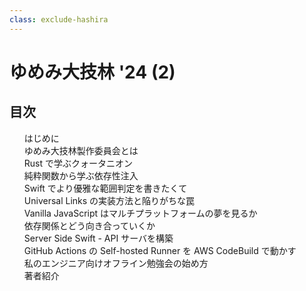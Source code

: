 ```yaml
---
class: exclude-hashira
---
```


# ゆめみ大技林 '24 (2)

<nav id="toc" role="doc-toc">

## 目次

1. [はじめに](preface.html)
1. [ゆめみ大技林製作委員会とは](preface.html)
1. [Rust で学ぶクォータニオン](usami.html)
1. [純粋関数から学ぶ依存性注入](sato.html)
1. [Swift でより優雅な範囲判定を書きたくて](lovee.html)
1. [Universal Links の実装方法と陥りがちな罠](kudo.html)
1. [Vanilla JavaScript はマルチプラットフォームの夢を見るか](emoto.html)
1. [依存関係とどう向き合っていくか](kawashima.html)
1. [Server Side Swift - API サーバを構築](yusuga.html)
1. [GitHub Actions の Self-hosted Runner を AWS CodeBuild で動かす](k_kojima.html)
1. [私のエンジニア向けオフライン勉強会の始め方](omori.html)
1. [著者紹介](authors.html)

</nav>
